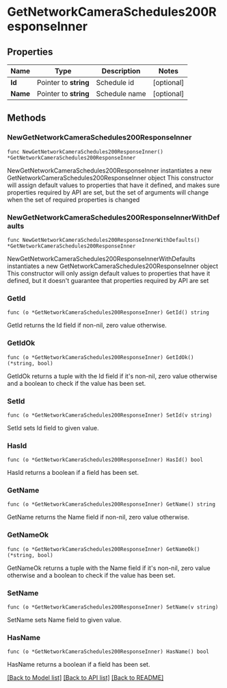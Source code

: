 # GetNetworkCameraSchedules200ResponseInner

## Properties

Name | Type | Description | Notes
------------ | ------------- | ------------- | -------------
**Id** | Pointer to **string** | Schedule id | [optional] 
**Name** | Pointer to **string** | Schedule name | [optional] 

## Methods

### NewGetNetworkCameraSchedules200ResponseInner

`func NewGetNetworkCameraSchedules200ResponseInner() *GetNetworkCameraSchedules200ResponseInner`

NewGetNetworkCameraSchedules200ResponseInner instantiates a new GetNetworkCameraSchedules200ResponseInner object
This constructor will assign default values to properties that have it defined,
and makes sure properties required by API are set, but the set of arguments
will change when the set of required properties is changed

### NewGetNetworkCameraSchedules200ResponseInnerWithDefaults

`func NewGetNetworkCameraSchedules200ResponseInnerWithDefaults() *GetNetworkCameraSchedules200ResponseInner`

NewGetNetworkCameraSchedules200ResponseInnerWithDefaults instantiates a new GetNetworkCameraSchedules200ResponseInner object
This constructor will only assign default values to properties that have it defined,
but it doesn't guarantee that properties required by API are set

### GetId

`func (o *GetNetworkCameraSchedules200ResponseInner) GetId() string`

GetId returns the Id field if non-nil, zero value otherwise.

### GetIdOk

`func (o *GetNetworkCameraSchedules200ResponseInner) GetIdOk() (*string, bool)`

GetIdOk returns a tuple with the Id field if it's non-nil, zero value otherwise
and a boolean to check if the value has been set.

### SetId

`func (o *GetNetworkCameraSchedules200ResponseInner) SetId(v string)`

SetId sets Id field to given value.

### HasId

`func (o *GetNetworkCameraSchedules200ResponseInner) HasId() bool`

HasId returns a boolean if a field has been set.

### GetName

`func (o *GetNetworkCameraSchedules200ResponseInner) GetName() string`

GetName returns the Name field if non-nil, zero value otherwise.

### GetNameOk

`func (o *GetNetworkCameraSchedules200ResponseInner) GetNameOk() (*string, bool)`

GetNameOk returns a tuple with the Name field if it's non-nil, zero value otherwise
and a boolean to check if the value has been set.

### SetName

`func (o *GetNetworkCameraSchedules200ResponseInner) SetName(v string)`

SetName sets Name field to given value.

### HasName

`func (o *GetNetworkCameraSchedules200ResponseInner) HasName() bool`

HasName returns a boolean if a field has been set.


[[Back to Model list]](../README.md#documentation-for-models) [[Back to API list]](../README.md#documentation-for-api-endpoints) [[Back to README]](../README.md)


